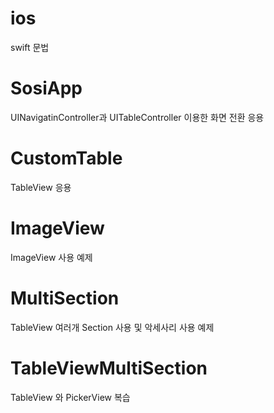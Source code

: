 # ios
swift 문법

# SosiApp
UINavigatinController과 UITableController 이용한 화면 전환 응용

# CustomTable
TableView 응용

# ImageView
ImageView 사용 예제

# MultiSection
TableView 여러개 Section 사용 및 악세사리 사용 예제

# TableViewMultiSection
TableView 와 PickerView 복습

